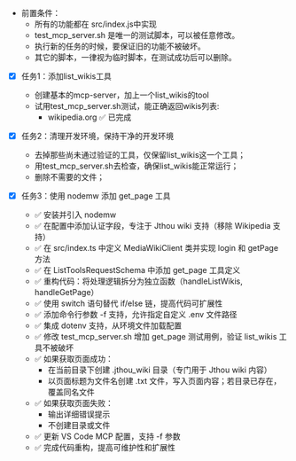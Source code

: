 - 前置条件：
   - 所有的功能都在 src/index.js中实现
   - test_mcp_server.sh 是唯一的测试脚本，可以被任意修改。
   - 执行新的任务的时候，要保证旧的功能不被破坏。
   - 其它的脚本，一律视为临时脚本，在测试成功后可以删除。
- [x] 任务1：添加list_wikis工具
  -  创建基本的mcp-server，加上一个list_wikis的tool
  - 试用test_mcp_server.sh测试，能正确返回wikis列表:
     - wikipedia.org ✅ 已完成
- [x] 任务2：清理开发环境，保持干净的开发环境
   - 去掉那些尚未通过验证的工具，仅保留list_wikis这一个工具；
   - 用test_mcp_server.sh去检查，确保list_wikis能正常运行；
   - 删除不需要的文件；

- [x] 任务3：使用 nodemw 添加 get_page 工具
   - ✅ 安装并引入 nodemw
   - ✅ 在配置中添加认证字段，专注于 Jthou wiki 支持（移除 Wikipedia 支持）
   - ✅ 在 src/index.ts 中定义 MediaWikiClient 类并实现 login 和 getPage 方法
   - ✅ 在 ListToolsRequestSchema 中添加 get_page 工具定义
   - ✅ 重构代码：将处理逻辑拆分为独立函数（handleListWikis, handleGetPage）
   - ✅ 使用 switch 语句替代 if/else 链，提高代码可扩展性
   - ✅ 添加命令行参数 -f 支持，允许指定自定义 .env 文件路径
   - ✅ 集成 dotenv 支持，从环境文件加载配置
   - ✅ 修改 test_mcp_server.sh 增加 get_page 测试用例，验证 list_wikis 工具不被破坏
   - ✅ 如果获取页面成功：
     - 在当前目录下创建 .jthou_wiki 目录（专门用于 Jthou wiki 内容）
     - 以页面标题为文件名创建 .txt 文件，写入页面内容；若目录已存在，覆盖同名文件
   - ✅ 如果获取页面失败：
     - 输出详细错误提示
     - 不创建目录或文件
   - ✅ 更新 VS Code MCP 配置，支持 -f 参数
   - ✅ 完成代码重构，提高可维护性和扩展性
